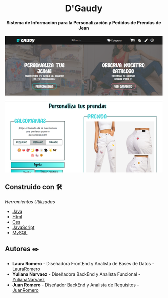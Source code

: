<h1 align="center"> D'Gaudy </h1>
<h4 align="center">Sistema de Información para la Personalización y Pedidos de Prendas de Jean </h4>


<p align="center"><img src="web/IMAGES/Principal.png"/></p> 
<p align="center"><img src="web/IMAGES/Personalizar.png"/></p> 


## Construido con 🛠️

_Herramientas Utilizadas_

* [Java](https://www.oracle.com/co/java/)
* [Html](https://developer.mozilla.org/es/docs/Web/HTML)
* [Css](https://developer.mozilla.org/es/docs/Web/CSS)
* [JavaScript](https://developer.mozilla.org/es/docs/Web/JavaScript)
* [MySQL](https://www.mysql.com/)



## Autores ✒️

* **Laura Romero** - Diseñadora FrontEnd y Analista de Bases de Datos - [LauraRomero](https://github.com/LauraRomero2704)
* **Yuliana Narvaez** - Diseñadora BackEnd y Analista Funcional - [YulianaNarvaez](https://github.com/yuliana97)
* **Juan Romero** - Diseñador BackEnd y Analista de Requisitos - [JuanRomero](https://github.com/JuanRomero08)
